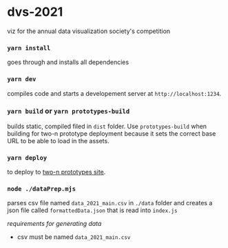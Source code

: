 # dvs-2021
viz for the annual data visualization society's competition

### `yarn install`
goes through and installs all dependencies

### `yarn dev`
compiles code and starts a developement server at `http://localhost:1234`.

### `yarn build` or `yarn prototypes-build`
builds static, compiled filed in `dist` folder. Use `prototypes-build` when building for two-n prototype deployment because it sets the correct base URL to be able to load in the assets.

### `yarn deploy`
to deploy to [two-n prototypes site](http://prototypes.two-n.com/dataviz-pay-explorer/).

### `node ./dataPrep.mjs`
parses csv file named `data_2021_main.csv` in `./data` folder and creates a json file called `formattedData.json` that is read into `index.js`

*requirements for generating data*
* csv must be named `data_2021_main.csv`
